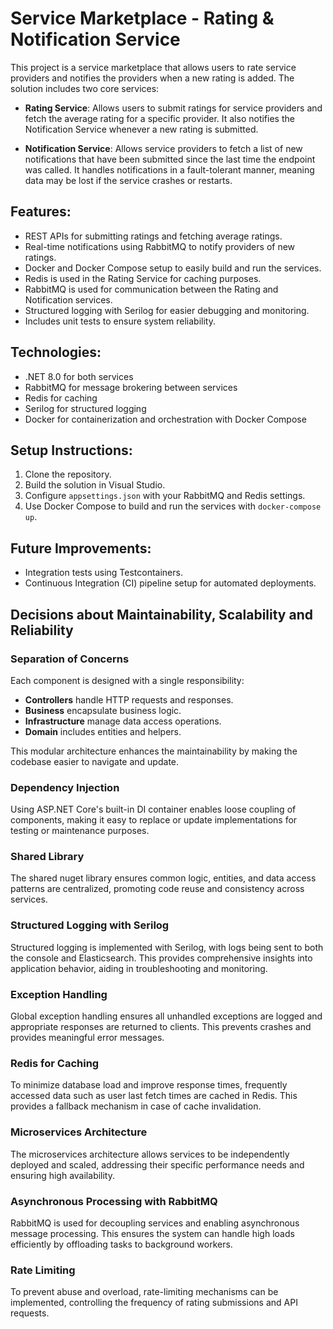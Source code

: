 # Service Marketplace - Rating & Notification Service

This project is a service marketplace that allows users to rate service providers and notifies the providers when a new rating is added. The solution includes two core services:

- **Rating Service**: Allows users to submit ratings for service providers and fetch the average rating for a specific provider. It also notifies the Notification Service whenever a new rating is submitted.
  
- **Notification Service**: Allows service providers to fetch a list of new notifications that have been submitted since the last time the endpoint was called. It handles notifications in a fault-tolerant manner, meaning data may be lost if the service crashes or restarts.

## Features:
- REST APIs for submitting ratings and fetching average ratings.
- Real-time notifications using RabbitMQ to notify providers of new ratings.
- Docker and Docker Compose setup to easily build and run the services.
- Redis is used in the Rating Service for caching purposes.
- RabbitMQ is used for communication between the Rating and Notification services.
- Structured logging with Serilog for easier debugging and monitoring.
- Includes unit tests to ensure system reliability.

## Technologies:
- .NET 8.0 for both services
- RabbitMQ for message brokering between services
- Redis for caching
- Serilog for structured logging
- Docker for containerization and orchestration with Docker Compose

## Setup Instructions:
1. Clone the repository.
2. Build the solution in Visual Studio.
3. Configure `appsettings.json` with your RabbitMQ and Redis settings.
4. Use Docker Compose to build and run the services with `docker-compose up`.

## Future Improvements:
- Integration tests using Testcontainers.
- Continuous Integration (CI) pipeline setup for automated deployments.

## Decisions about Maintainability, Scalability and Reliability

### Separation of Concerns
Each component is designed with a single responsibility:
- **Controllers** handle HTTP requests and responses.
- **Business** encapsulate business logic.
- **Infrastructure** manage data access operations.
- **Domain** includes entities and helpers.

This modular architecture enhances the maintainability by making the codebase easier to navigate and update.

### Dependency Injection
Using ASP.NET Core's built-in DI container enables loose coupling of components, making it easy to replace or update implementations for testing or maintenance purposes.

### Shared Library
The shared nuget library ensures common logic, entities, and data access patterns are centralized, promoting code reuse and consistency across services.

### Structured Logging with Serilog
Structured logging is implemented with Serilog, with logs being sent to both the console and Elasticsearch. This provides comprehensive insights into application behavior, aiding in troubleshooting and monitoring.

### Exception Handling
Global exception handling ensures all unhandled exceptions are logged and appropriate responses are returned to clients. This prevents crashes and provides meaningful error messages.

### Redis for Caching
To minimize database load and improve response times, frequently accessed data such as user last fetch times are cached in Redis. This provides a fallback mechanism in case of cache invalidation.

### Microservices Architecture
The microservices architecture allows services to be independently deployed and scaled, addressing their specific performance needs and ensuring high availability.

### Asynchronous Processing with RabbitMQ
RabbitMQ is used for decoupling services and enabling asynchronous message processing. This ensures the system can handle high loads efficiently by offloading tasks to background workers.

### Rate Limiting
To prevent abuse and overload, rate-limiting mechanisms can be implemented, controlling the frequency of rating submissions and API requests.

